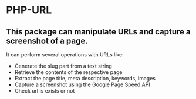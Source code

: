 # PHP-URL
## This package can manipulate URLs and capture a screenshot of a page.

It can perform several operations with URLs like:

- Cenerate the slug part from a text string
- Retrieve the contents of the respective page
- Extract the page title, meta description, keywords, images
- Capture a screenshot using the Google Page Speed API
- Check url is exists or not
